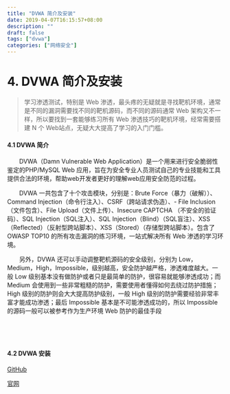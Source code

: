 ```yaml
---
title: "DVWA 简介及安装"
date: 2019-04-07T16:15:57+08:00
description: ""
draft: false
tags: ["dvwa"]
categories: ["网络安全"]
---
```


<!--more-->



# 4. DVWA 简介及安装

> 学习渗透测试，特别是 Web 渗透，最头疼的无疑就是寻找靶机环境，通常是不同的漏洞需要找不同的靶机源码，而不同的源码通常 Web 架构又不一样，所以要找到一套能够练习所有 Web 渗透技巧的靶机环境，经常需要搭建 N 个 Web站点，无疑大大提高了学习的入门门槛。

#### 4.1 DVWA 简介

　　DVWA（Damn Vulnerable Web Application）是一个用来进行安全脆弱性鉴定的PHP/MySQL Web 应用，旨在为安全专业人员测试自己的专业技能和工具提供合法的环境，帮助web开发者更好的理解web应用安全防范的过程。


　　DVWA 一共包含了十个攻击模块，分别是：Brute Force（暴力（破解））、Command Injection（命令行注入）、CSRF（跨站请求伪造）、- File Inclusion（文件包含）、File Upload（文件上传）、Insecure CAPTCHA （不安全的验证码）、SQL Injection（SQL注入）、SQL Injection（Blind）（SQL盲注）、XSS（Reflected）（反射型跨站脚本）、XSS（Stored）（存储型跨站脚本）。包含了 OWASP TOP10 的所有攻击漏洞的练习环境，一站式解决所有 Web 渗透的学习环境。

　　另外，DVWA 还可以手动调整靶机源码的安全级别，分别为 Low，Medium，High，Impossible，级别越高，安全防护越严格，渗透难度越大。一般 Low 级别基本没有做防护或者只是最简单的防护，很容易就能够渗透成功；而 Medium 会使用到一些非常粗糙的防护，需要使用者懂得如何去绕过防护措施；High 级别的防护则会大大提高防护级别，一般 High 级别的防护需要经验非常丰富才能成功渗透；最后 Impossible 基本是不可能渗透成功的，所以 Impossible 的源码一般可以被参考作为生产环境 Web 防护的最佳手段

## 　　　　

#### 4.2 DVWA 安装

[GitHub](https://github.com/ethicalhack3r/DVWA)

[官网](http://www.dvwa.co.uk/)

